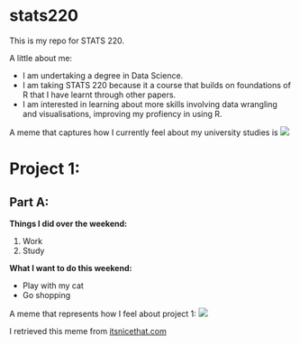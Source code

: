 # stats220
This is my repo for STATS 220. 

A little about me:

- I am undertaking a degree in Data Science.
- I am taking STATS 220 because it a course that builds on foundations of R that I have learnt through other papers.
- I am interested in learning about more skills involving data wrangling and visualisations, improving my profiency in using R.

A meme that captures how I currently feel about my university studies is ![](https://media.tenor.com/bWUeVRqW9-IAAAAi/fast-cat-cat-excited.gif)

# Project 1:
## Part A:

**Things I did over the weekend:**
1. Work 
2. Study 

**What I want to do this weekend:**
* Play with my cat 
* Go shopping 

A meme that represents how I feel about project 1: ![](https://media.itsnicethat.com/original_images/giphy-2021-gifs-and-clips-animation-itsnicethat-02.gif)

I retrieved this meme from [itsnicethat.com](https://www.itsnicethat.com/news/giphy-2021-gifs-and-clips-of-the-year-animation-031221)
